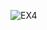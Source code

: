 ![EX4](https://github.com/Medosha22/Mastering-Embedded-Systems-Online-Diploma/assets/125259963/2fbd0b6b-d6d2-4152-a79f-1e7d737feda2)
